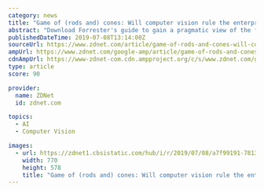 ```yaml
---
category: news
title: "Game of (rods and) cones: Will computer vision rule the enterprise?"
abstract: "Download Forrester's guide to gain a pragmatic view of the future of work. Brace yourself: Computer vision is coming. \"The Long Night\" is finally over, and enterprises see the opportunity more clearly than ever. With AI replacing biological rods ..."
publishedDateTime: 2019-07-08T13:14:00Z
sourceUrl: https://www.zdnet.com/article/game-of-rods-and-cones-will-computer-vision-rule-the-enterprise/
ampUrl: https://www.zdnet.com/google-amp/article/game-of-rods-and-cones-will-computer-vision-rule-the-enterprise/
cdnAmpUrl: https://www-zdnet-com.cdn.ampproject.org/c/s/www.zdnet.com/google-amp/article/game-of-rods-and-cones-will-computer-vision-rule-the-enterprise/
type: article
score: 90

provider:
  name: ZDNet
  id: zdnet.com

topics:
  - AI
  - Computer Vision

images:
  - url: https://zdnet1.cbsistatic.com/hub/i/r/2019/07/08/a7f99191-7813-41f1-898b-d056566f802e/thumbnail/770x578/92497b8c634e71f7223aa4bb5d3ed8e2/istock-667379174.jpg
    width: 770
    height: 578
    title: "Game of (rods and) cones: Will computer vision rule the enterprise?"
---
```

